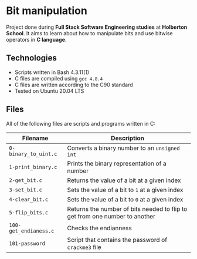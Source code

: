 # Bit manipulation

Project done during **Full Stack Software Engineering studies** at **Holberton School**. It aims to learn about how to manipulate bits and use bitwise operators in **C language**.

## Technologies

- Scripts written in Bash 4.3.11(1)
- C files are compiled using `gcc 4.8.4`
- C files are written according to the C90 standard
- Tested on Ubuntu 20.04 LTS

## Files

All of the following files are scripts and programs written in C:

| Filename              | Description                                                                 |
| --------------------- | --------------------------------------------------------------------------- |
| `0-binary_to_uint.c`  | Converts a binary number to an `unsigned int`                               |
| `1-print_binary.c`    | Prints the binary representation of a number                                |
| `2-get_bit.c`         | Returns the value of a bit at a given index                                 |
| `3-set_bit.c`         | Sets the value of a bit to `1` at a given index                             |
| `4-clear_bit.c`       | Sets the value of a bit to `0` at a given index                             |
| `5-flip_bits.c`       | Returns the number of bits needed to flip to get from one number to another |
| `100-get_endianess.c` | Checks the endianness                                                       |
| `101-password`        | Script that contains the password of `crackme3` file                        |
